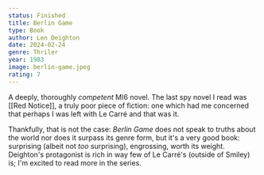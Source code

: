 ```yaml
---
status: Finished
title: Berlin Game
type: Book
author: Len Deighton
date: 2024-02-24
genre: Thriler
year: 1983
image: berlin-game.jpeg
rating: 7
---
```


A deeply, thoroughly _competent_ MI6 novel. The last spy novel I read was [[Red Notice]], a truly poor piece of fiction: one which had me concerned that perhaps I was left with Le Carré and that was it.

Thankfully, that is not the case: _Berlin Game_ does not speak to truths about the world nor does it surpass its genre form, but it's a very good book: surprising (albeit not _too_ surprising), engrossing, worth its weight. Deighton's protagonist is rich in way few of Le Carré's (outside of Smiley) is; I'm excited to read more in the series.
